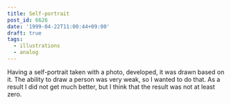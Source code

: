```yaml
---
title: Self-portrait
post_id: 6626
date: '1999-04-22T11:00:44+09:00'
draft: true
tags:
  - illustrations
  - analog
---
```


Having a self-portrait taken with a photo, developed, it was drawn based on it. The ability to draw a person was very weak, so I wanted to do that. As a result I did not get much better, but I think that the result was not at least zero.
